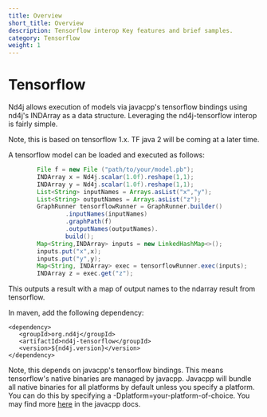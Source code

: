 ```yaml
---
title: Overview
short_title: Overview
description: Tensorflow interop Key features and brief samples.
category: Tensorflow
weight: 1
---
```


# Tensorflow

Nd4j allows execution of models via javacpp's tensorflow bindings using nd4j's INDArray as a data structure. Leveraging the nd4j-tensorflow interop is fairly simple.

Note, this is based on tensorflow 1.x. TF java 2 will be coming at a later time.

A tensorflow model can be loaded and executed as follows:

```java
        File f = new File ("path/to/your/model.pb");
        INDArray x = Nd4j.scalar(1.0f).reshape(1,1);
        INDArray y = Nd4j.scalar(1.0f).reshape(1,1);
        List<String> inputNames = Arrays.asList("x","y");
        List<String> outputNames = Arrays.asList("z");
        GraphRunner tensorflowRunner = GraphRunner.builder()
                .inputNames(inputNames)
                .graphPath(f)
                .outputNames(outputNames).
                build();
        Map<String,INDArray> inputs = new LinkedHashMap<>();
        inputs.put("x",x);
        inputs.put("y",y);
        Map<String, INDArray> exec = tensorflowRunner.exec(inputs);
        INDArray z = exec.get("z");
```

This outputs a result with a map of output names to the ndarray result from tensorflow.

In maven, add the following dependency:

```markup
<dependency>
   <groupId>org.nd4j</groupId>
   <artifactId>nd4j-tensorflow</groupId>
   <version>${nd4j.version}</version>
</dependency>
```

Note, this depends on javacpp's tensorflow bindings. This means tensorflow's native binaries are managed by javacpp. Javacpp will bundle all native binaries for all platforms by default unless you specify a platform. You can do this by specifying a -Dplatform=your-platform-of-choice. You may find more [here](https://github.com/bytedeco/javacpp-presets/wiki/Reducing-the-Number-of-Dependencies) in the javacpp docs.

